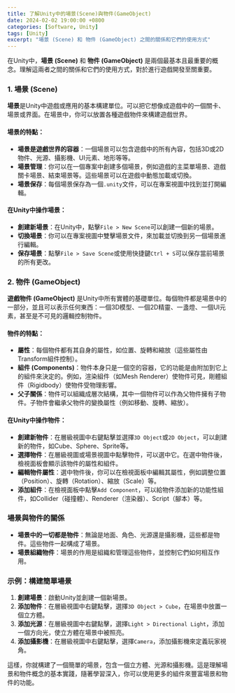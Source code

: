 ```yaml
---
title: 了解Unity中的場景(Scene)與物件(GameObject)
date: 2024-02-02 19:00:00 +0800
categories: [Software, Unity]
tags: [Unity] 
excerpt: "場景 (Scene) 和 物件 (GameObject) 之間的關係和它們的使用方式"
---
```


在Unity中，**場景 (Scene)** 和 **物件 (GameObject)** 是兩個最基本且最重要的概念。理解這兩者之間的關係和它們的使用方式，對於進行遊戲開發至關重要。

### 1. 場景 (Scene)
**場景**是Unity中遊戲或應用的基本構建單位。可以把它想像成遊戲中的一個關卡、場景或界面。在場景中，你可以放置各種遊戲物件來構建遊戲世界。

#### 場景的特點：
- **場景是遊戲世界的容器**：一個場景可以包含遊戲中的所有內容，包括3D或2D物件、光源、攝影機、UI元素、地形等等。
- **場景管理**：你可以在一個專案中創建多個場景，例如遊戲的主菜單場景、遊戲關卡場景、結束場景等。這些場景可以在遊戲中動態加載或切換。
- **場景保存**：每個場景保存為一個`.unity`文件，可以在專案視圖中找到並打開編輯。

#### 在Unity中操作場景：
- **創建新場景**：在Unity中，點擊`File > New Scene`可以創建一個新的場景。
- **切換場景**：你可以在專案視圖中雙擊場景文件，來加載並切換到另一個場景進行編輯。
- **保存場景**：點擊`File > Save Scene`或使用快捷鍵`Ctrl + S`可以保存當前場景的所有更改。

### 2. 物件 (GameObject)
**遊戲物件 (GameObject)** 是Unity中所有實體的基礎單位。每個物件都是場景中的一部分，並且可以表示任何東西：一個3D模型、一個2D精靈、一盞燈、一個UI元素，甚至是不可見的邏輯控制物件。

#### 物件的特點：
- **屬性**：每個物件都有其自身的屬性，如位置、旋轉和縮放（這些屬性由Transform組件控制）。
- **組件 (Components)**：物件本身只是一個空的容器，它的功能是由附加到它上的組件來決定的。例如，渲染組件（如Mesh Renderer）使物件可見，剛體組件（Rigidbody）使物件受物理影響。
- **父子關係**：物件可以組織成層次結構，其中一個物件可以作為父物件擁有子物件。子物件會繼承父物件的變換屬性（例如移動、旋轉、縮放）。

#### 在Unity中操作物件：
- **創建新物件**：在層級視圖中右鍵點擊並選擇`3D Object`或`2D Object`，可以創建新的物件，如Cube、Sphere、Sprite等。
- **選擇物件**：在層級視圖或場景視圖中點擊物件，可以選中它。在選中物件後，檢視面板會顯示該物件的屬性和組件。
- **編輯物件屬性**：選中物件後，你可以在檢視面板中編輯其屬性，例如調整位置（Position）、旋轉（Rotation）、縮放（Scale）等。
- **添加組件**：在檢視面板中點擊`Add Component`，可以給物件添加新的功能性組件，如Collider（碰撞體）、Renderer（渲染器）、Script（腳本）等。

### 場景與物件的關係
- **場景中的一切都是物件**：無論是地面、角色、光源還是攝影機，這些都是物件。這些物件一起構成了場景。
- **場景組織物件**：場景的作用是組織和管理這些物件，並控制它們如何相互作用。

### 示例：構建簡單場景
1. **創建場景**：啟動Unity並創建一個新場景。
2. **添加物件**：在層級視圖中右鍵點擊，選擇`3D Object > Cube`，在場景中放置一個立方體。
3. **添加光源**：在層級視圖中右鍵點擊，選擇`Light > Directional Light`，添加一個方向光，使立方體在場景中被照亮。
4. **添加攝影機**：在層級視圖中右鍵點擊，選擇`Camera`，添加攝影機來定義玩家視角。

這樣，你就構建了一個簡單的場景，包含一個立方體、光源和攝影機。這是理解場景和物件概念的基本實踐，隨著學習深入，你可以使用更多的組件來豐富場景和物件的功能。
